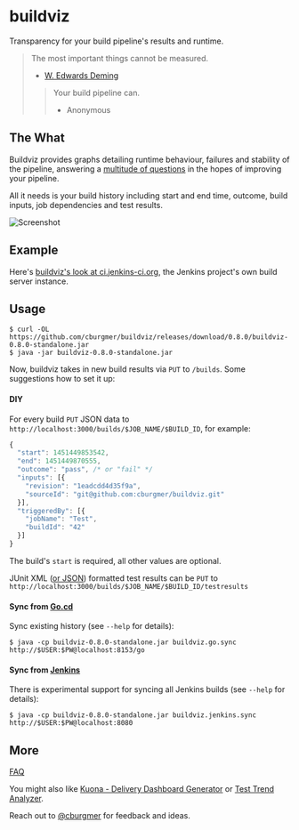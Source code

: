 # buildviz

Transparency for your build pipeline's results and runtime.

> The most important things cannot be measured.
> - [W. Edwards Deming](https://en.wikipedia.org/wiki/W._Edwards_Deming)
>
> > Your build pipeline can.
> > - Anonymous

## The What

Buildviz provides graphs detailing runtime behaviour, failures and stability of the pipeline, answering a
[multitude of questions](https://github.com/cburgmer/buildviz/wiki/Questions) in the hopes of improving your pipeline.

All it needs is your build history including start and end time, outcome, build inputs, job dependencies and test results.

![Screenshot](https://github.com/cburgmer/buildviz/raw/master/examples/data/screenshot.png)

## Example

Here's [buildviz's look at ci.jenkins-ci.org](http://cburgmer.github.io/buildviz/ci.jenkins-ci.org/), the Jenkins project's own build server instance.

## Usage

    $ curl -OL https://github.com/cburgmer/buildviz/releases/download/0.8.0/buildviz-0.8.0-standalone.jar
    $ java -jar buildviz-0.8.0-standalone.jar

Now, buildviz takes in new build results via `PUT` to `/builds`. Some suggestions how to set it up:

#### DIY

For every build `PUT` JSON data to `http://localhost:3000/builds/$JOB_NAME/$BUILD_ID`, for example:

```js
{
  "start": 1451449853542,
  "end": 1451449870555,
  "outcome": "pass", /* or "fail" */
  "inputs": [{
    "revision": "1eadcdd4d35f9a",
    "sourceId": "git@github.com:cburgmer/buildviz.git"
  }],
  "triggeredBy": [{
    "jobName": "Test",
    "buildId": "42"
  }]
}
```

The build's `start` is required, all other values are optional.

JUnit XML ([or JSON](https://github.com/cburgmer/buildviz/wiki#help-my-tests-dont-generate-junit-xml)) formatted test results can be `PUT` to `http://localhost:3000/builds/$JOB_NAME/$BUILD_ID/testresults`

#### Sync from [Go.cd](http://www.go.cd)

Sync existing history (see `--help` for details):

    $ java -cp buildviz-0.8.0-standalone.jar buildviz.go.sync http://$USER:$PW@localhost:8153/go

#### Sync from [Jenkins](http://jenkins-ci.org)

There is experimental support for syncing all Jenkins builds (see `--help` for details):

    $ java -cp buildviz-0.8.0-standalone.jar buildviz.jenkins.sync http://$USER:$PW@localhost:8080

## More

[FAQ](https://github.com/cburgmer/buildviz/wiki)

You might also like [Kuona - Delivery Dashboard Generator](https://github.com/kuona/kuona) or [Test Trend Analyzer](https://github.com/anandbagmar/tta).

Reach out to [@cburgmer](https://twitter.com/cburgmer) for feedback and ideas.
